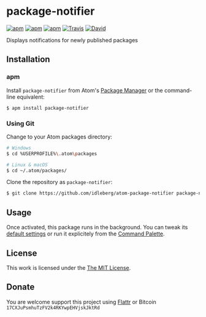 # package-notifier

[![apm](https://img.shields.io/apm/l/package-notifier.svg?style=flat-square)](https://atom.io/packages/package-notifier)
[![apm](https://img.shields.io/apm/v/package-notifier.svg?style=flat-square)](https://atom.io/packages/package-notifier)
[![apm](https://img.shields.io/apm/dm/package-notifier.svg?style=flat-square)](https://atom.io/packages/package-notifier)
[![Travis](https://img.shields.io/travis/idleberg/atom-package-notifier.svg?style=flat-square)](https://travis-ci.org/idleberg/atom-package-notifier)
[![David](https://img.shields.io/david/dev/idleberg/atom-package-notifier.svg?style=flat-square)](https://david-dm.org/idleberg/atom-package-notifier?type=dev)

Displays notifications for newly published packages

## Installation

### apm

Install `package-notifier` from Atom's [Package Manager](http://flight-manual.atom.io/using-atom/sections/atom-packages/) or the command-line equivalent:

`$ apm install package-notifier`

### Using Git

Change to your Atom packages directory:

```bash
# Windows
$ cd %USERPROFILE%\.atom\packages

# Linux & macOS
$ cd ~/.atom/packages/
```

Clone the repository as `package-notifier`:

```bash
$ git clone https://github.com/idleberg/atom-package-notifier package-notifier
```

## Usage

Once activated, this package runs in the background. You can tweak its [default settings](http://flight-manual.atom.io/using-atom/sections/atom-packages/#package-settings) or run it explicitely from the [Command Palette](https://atom.io/docs/latest/getting-started-atom-basics#command-palette).

## License

This work is licensed under the [The MIT License](LICENSE.md).

## Donate

You are welcome support this project using [Flattr](https://flattr.com/submit/auto?user_id=idleberg&url=https://github.com/idleberg/atom-package-notifier) or Bitcoin `17CXJuPsmhuTzFV2k4RKYwpEHVjskJktRd`

